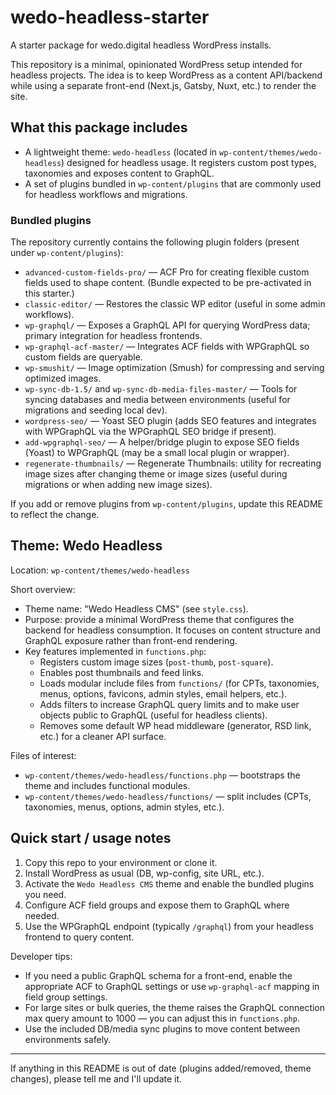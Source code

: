 # wedo-headless-starter

A starter package for wedo.digital headless WordPress installs.

This repository is a minimal, opinionated WordPress setup intended for headless projects. The idea is to keep WordPress as a content API/backend while using a separate front-end (Next.js, Gatsby, Nuxt, etc.) to render the site.

## What this package includes

- A lightweight theme: `wedo-headless` (located in `wp-content/themes/wedo-headless`) designed for headless usage. It registers custom post types, taxonomies and exposes content to GraphQL.
- A set of plugins bundled in `wp-content/plugins` that are commonly used for headless workflows and migrations.

### Bundled plugins

The repository currently contains the following plugin folders (present under `wp-content/plugins`):

- `advanced-custom-fields-pro/` — ACF Pro for creating flexible custom fields used to shape content. (Bundle expected to be pre-activated in this starter.)
- `classic-editor/` — Restores the classic WP editor (useful in some admin workflows).
- `wp-graphql/` — Exposes a GraphQL API for querying WordPress data; primary integration for headless frontends.
- `wp-graphql-acf-master/` — Integrates ACF fields with WPGraphQL so custom fields are queryable.
- `wp-smushit/` — Image optimization (Smush) for compressing and serving optimized images.
- `wp-sync-db-1.5/` and `wp-sync-db-media-files-master/` — Tools for syncing databases and media between environments (useful for migrations and seeding local dev).
- `wordpress-seo/` — Yoast SEO plugin (adds SEO features and integrates with WPGraphQL via the WPGraphQL SEO bridge if present).
- `add-wpgraphql-seo/` — A helper/bridge plugin to expose SEO fields (Yoast) to WPGraphQL (may be a small local plugin or wrapper).
- `regenerate-thumbnails/` — Regenerate Thumbnails: utility for recreating image sizes after changing theme or image sizes (useful during migrations or when adding new image sizes).

If you add or remove plugins from `wp-content/plugins`, update this README to reflect the change.

## Theme: Wedo Headless

Location: `wp-content/themes/wedo-headless`

Short overview:

- Theme name: "Wedo Headless CMS" (see `style.css`).
- Purpose: provide a minimal WordPress theme that configures the backend for headless consumption. It focuses on content structure and GraphQL exposure rather than front-end rendering.
- Key features implemented in `functions.php`:
  - Registers custom image sizes (`post-thumb`, `post-square`).
  - Enables post thumbnails and feed links.
  - Loads modular include files from `functions/` (for CPTs, taxonomies, menus, options, favicons, admin styles, email helpers, etc.).
  - Adds filters to increase GraphQL query limits and to make user objects public to GraphQL (useful for headless clients).
  - Removes some default WP head middleware (generator, RSD link, etc.) for a cleaner API surface.

Files of interest:

- `wp-content/themes/wedo-headless/functions.php` — bootstraps the theme and includes functional modules.
- `wp-content/themes/wedo-headless/functions/` — split includes (CPTs, taxonomies, menus, options, admin styles, etc.).

## Quick start / usage notes

1. Copy this repo to your environment or clone it.
2. Install WordPress as usual (DB, wp-config, site URL, etc.).
3. Activate the `Wedo Headless CMS` theme and enable the bundled plugins you need.
4. Configure ACF field groups and expose them to GraphQL where needed.
5. Use the WPGraphQL endpoint (typically `/graphql`) from your headless frontend to query content.

Developer tips:

- If you need a public GraphQL schema for a front-end, enable the appropriate ACF to GraphQL settings or use `wp-graphql-acf` mapping in field group settings.
- For large sites or bulk queries, the theme raises the GraphQL connection max query amount to 1000 — you can adjust this in `functions.php`.
- Use the included DB/media sync plugins to move content between environments safely.

---

If anything in this README is out of date (plugins added/removed, theme changes), please tell me and I'll update it.
